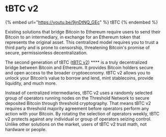 # tBTC v2

{% embed url="https://youtu.be/9jnDtNQ_GEc" %}
tBTC
{% endembed %}

Existing solutions that bridge Bitcoin to Ethereum require users to send their Bitcoin to an intermediary, in exchange for an Ethereum token that represents the original asset. This centralized model requires you to trust a third party and is prone to censorship, threatening Bitcoin's promise of secure, permissionless decentralization.

The second generation of tBTC ([tBTC v2](https://blog.threshold.network/tbtc-v2-vision-for-2022/)) **** is a truly decentralized bridge between Bitcoin and Ethereum. It provides Bitcoin holders secure and open access to the broader cryptoeconomy. tBTC v2 allows you to unlock your Bitcoin’s value to borrow and lend, mint stablecoins, provide liquidity, and much more.

Instead of centralized intermediaries, tBTC v2 uses a randomly selected group of operators running nodes on the Threshold Network to secure deposited Bitcoin through threshold cryptography. That means tBTC v2 requires a threshold majority agreement before operators perform any action with your Bitcoin. By rotating the selection of operators weekly, tBTC v2 protects against any individual or group of operators seizing control. Unlike other solutions on the market, users of tBTC v2 trust math, not hardware or people.
